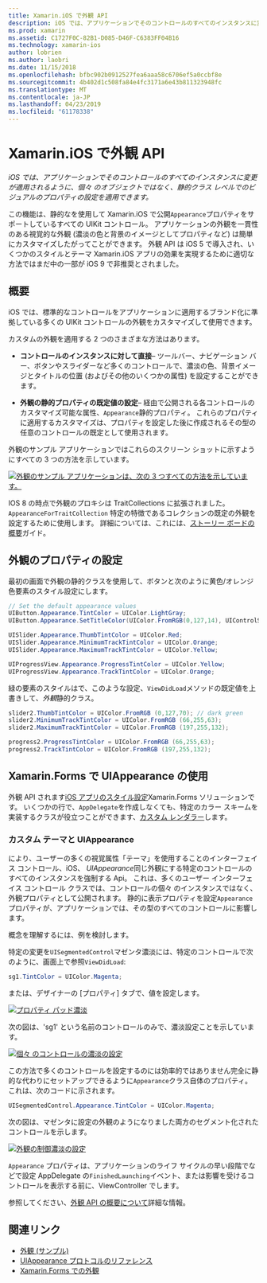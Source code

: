 ```yaml
---
title: Xamarin.iOS で外観 API
description: iOS では、アプリケーションでそのコントロールのすべてのインスタンスに変更が適用されるように、個々 のオブジェクトではなく、静的クラス レベルでのビジュアルのプロパティの設定を適用できます。
ms.prod: xamarin
ms.assetid: C1727F0C-82B1-D085-D46F-C6383FF04B16
ms.technology: xamarin-ios
author: lobrien
ms.author: laobri
ms.date: 11/15/2018
ms.openlocfilehash: bfbc902b0912527fea6aaa58c6706ef5a0ccbf8e
ms.sourcegitcommit: 4b402d1c508fa84e4fc3171a6e43b811323948fc
ms.translationtype: MT
ms.contentlocale: ja-JP
ms.lasthandoff: 04/23/2019
ms.locfileid: "61178338"
---
```

# <a name="appearance-api-in-xamarinios"></a>Xamarin.iOS で外観 API

_iOS では、アプリケーションでそのコントロールのすべてのインスタンスに変更が適用されるように、個々 のオブジェクトではなく、静的クラス レベルでのビジュアルのプロパティの設定を適用できます。_

この機能は、静的なを使用して Xamarin.iOS で公開`Appearance`プロパティをサポートしているすべての UIKit コントロール。 アプリケーションの外観を一貫性のある視覚的な外観 (濃淡の色と背景のイメージとしてプロパティなど) は簡単にカスタマイズしたがってことができます。 外観 API は iOS 5 で導入され、いくつかのスタイルとテーマ Xamarin.iOS アプリの効果を実現するために適切な方法ではまだ中の一部が iOS 9 で非推奨とされました。

## <a name="overview"></a>概要

iOS では、標準的なコントロールをアプリケーションに適用するブランド化に準拠している多くの UIKit コントロールの外観をカスタマイズして使用できます。

カスタムの外観を適用する 2 つのさまざまな方法はあります。

- **コントロールのインスタンスに対して直接**– ツールバー、ナビゲーション バー、ボタンやスライダーなど多くのコントロールで、濃淡の色、背景イメージとタイトルの位置 (およびその他のいくつかの属性) を設定することができます。

- **外観の静的プロパティの既定値の設定**– 経由で公開される各コントロールのカスタマイズ可能な属性、`Appearance`静的プロパティ。 これらのプロパティに適用するカスタマイズは、プロパティを設定した後に作成されるその型の任意のコントロールの既定として使用されます。

外観のサンプル アプリケーションではこれらのスクリーン ショットに示すようにすべての 3 つの方法を示しています。

[![](introduction-to-the-appearance-api-images/appearance01-sml.png "外観のサンプル アプリケーションは、次の 3 つすべての方法を示しています。")](introduction-to-the-appearance-api-images/appearance01.png#lightbox)

IOS 8 の時点で外観のプロキシは TraitCollections に拡張されました。
 `AppearanceForTraitCollection` 特定の特徴であるコレクションの既定の外観を設定するために使用します。 詳細については、これには、[ストーリー ボードの概要](~/ios/user-interface/storyboards/unified-storyboards.md)ガイド。

## <a name="setting-appearance-properties"></a>外観のプロパティの設定

最初の画面で外観の静的クラスを使用して、ボタンと次のように黄色/オレンジ色要素のスタイル設定にします。

```csharp
// Set the default appearance values
UIButton.Appearance.TintColor = UIColor.LightGray;
UIButton.Appearance.SetTitleColor(UIColor.FromRGB(0,127,14), UIControlState.Normal);

UISlider.Appearance.ThumbTintColor = UIColor.Red;
UISlider.Appearance.MinimumTrackTintColor = UIColor.Orange;
UISlider.Appearance.MaximumTrackTintColor = UIColor.Yellow;

UIProgressView.Appearance.ProgressTintColor = UIColor.Yellow;
UIProgressView.Appearance.TrackTintColor = UIColor.Orange;
```

緑の要素のスタイルはで、このような設定、`ViewDidLoad`メソッドの既定値を上書きして、*外観*静的クラス。

```csharp
slider2.ThumbTintColor = UIColor.FromRGB (0,127,70); // dark green
slider2.MinimumTrackTintColor = UIColor.FromRGB (66,255,63);
slider2.MaximumTrackTintColor = UIColor.FromRGB (197,255,132);
```

```csharp
progress2.ProgressTintColor = UIColor.FromRGB (66,255,63);
progress2.TrackTintColor = UIColor.FromRGB (197,255,132);
```

## <a name="using-uiappearance-in-xamarinforms"></a>Xamarin.Forms で UIAppearance の使用

外観 API されます[iOS アプリのスタイル設定](~/xamarin-forms/platform/ios/formatting.md#uiappearance)Xamarin.Forms ソリューションです。 いくつかの行で、`AppDelegate`を作成しなくても、特定のカラー スキームを実装するクラスが役立つことができます、[カスタム レンダラー](~/xamarin-forms/app-fundamentals/custom-renderer/index.md)します。

### <a name="custom-themes-and-uiappearance"></a>カスタム テーマと UIAppearance

により、ユーザーの多くの視覚属性「テーマ」を使用することのインターフェイス コントロール、iOS、 *UIAppearance*同じ外観にする特定のコントロールのすべてのインスタンスを強制する Api。 これは、多くのユーザー インターフェイス コントロール クラスでは、コントロールの個々 のインスタンスではなく、外観プロパティとして公開されます。 静的に表示プロパティを設定`Appearance`プロパティが、アプリケーションでは、その型のすべてのコントロールに影響します。

概念を理解するには、例を検討します。

特定の変更を`UISegmentedControl`マゼンタ濃淡には、特定のコントロールで次のように、画面上で参照`ViewDidLoad`:

```csharp
sg1.TintColor = UIColor.Magenta;
```

または、デザイナーの [プロパティ] タブで、値を設定します。

[![](introduction-to-the-appearance-api-images/propertiespadtint.png "プロパティ パッド濃淡")](introduction-to-the-appearance-api-images/propertiespadtint.png#lightbox)

次の図は、'sg1' という名前のコントロールのみで、濃淡設定ことを示しています。

[![](introduction-to-the-appearance-api-images/image53.png "個々 のコントロールの濃淡の設定")](introduction-to-the-appearance-api-images/image53.png#lightbox)

この方法で多くのコントロールを設定するのには効率的ではありません完全に静的な代わりにセットアップできるように`Appearance`クラス自体のプロパティ。 これは、次のコードに示されます。

```csharp
UISegmentedControl.Appearance.TintColor = UIColor.Magenta;
```

次の図は、マゼンタに設定の外観のようになりました両方のセグメント化されたコントロールを示します。

[![](introduction-to-the-appearance-api-images/image54.png "外観の制御濃淡の設定")](introduction-to-the-appearance-api-images/image54.png#lightbox)

`Appearance` プロパティは、アプリケーションのライフ サイクルの早い段階でなどで設定 AppDelegate の`FinishedLaunching`イベント、または影響を受けるコントロールを表示する前に、ViewController でします。

参照してください、[外観 API の概要について](~/ios/user-interface/ios-ui/introduction-to-the-appearance-api.md)詳細な情報。

## <a name="related-links"></a>関連リンク

- [外観 (サンプル)](https://developer.xamarin.com/samples/monotouch/Appearance/)
- [UIAppearance プロトコルのリファレンス](https://developer.apple.com/library/ios/documentation/UIKit/Reference/UIAppearance_Protocol/)
- [Xamarin.Forms での外観](~/xamarin-forms/platform/ios/formatting.md#uiappearance)
